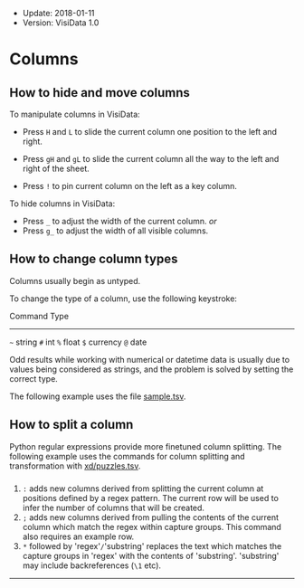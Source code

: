 - Update: 2018-01-11
- Version: VisiData 1.0

# Columns

## How to hide and move columns

To manipulate columns in VisiData:

- Press `H` and `L` to slide the current column one position to the left and right.
- Press `gH` and `gL` to slide the current column all the way to the left and right of the sheet.

- Press `!` to pin current column on the left as a key column.

To hide columns in VisiData:

- Press `_` to adjust the width of the current column.
*or*
- Press `g_` to adjust the width of all visible columns.

## How to change column types

Columns usually begin as untyped.

To change the type of a column, use the following keystroke:

 Command    Type
--------- --------
`~`       string
`#`       int
`%`       float
`$`       currency
`@`       date

Odd results while working with numerical or datetime data is usually due to values being considered as strings, and the problem is solved by setting the correct type.

The following example uses the file [sample.tsv](https://raw.githubusercontent.com/saulpw/visidata/stable/sample_data/sample.tsv).

<div class="asciicast">
    <asciinema-player id="player" poster="npt:0:20" rows=27 src="../casts/types.cast"></asciinema-player>
    <script type="text/javascript" src="/asciinema-player.js"></script>
</div>

## How to split a column

Python regular expressions provide more finetuned column splitting. The following example
uses the commands for column splitting and transformation with [xd/puzzles.tsv](http://xd.saul.pw/xd-metadata.zip).

<div class="asciicast">
    <asciinema-player id="player" poster="npt:0:20" rows=27 src="../casts/split-regex.cast"></asciinema-player>
    <script type="text/javascript" src="/asciinema-player.js"></script>
</div>

###

1. `:` adds new columns derived from splitting the current column at positions defined by a regex pattern. The current row will be used to infer the number of columns that will be created.
2. `;` adds new columns derived from pulling the contents of the current column which match the regex within capture groups. This command also requires an example row.
3. `*` followed by 'regex'`/`'substring' replaces the text which matches the capture groups in 'regex' with the contents of 'substring'. 'substring' may include backreferences (`\1` etc).

---
